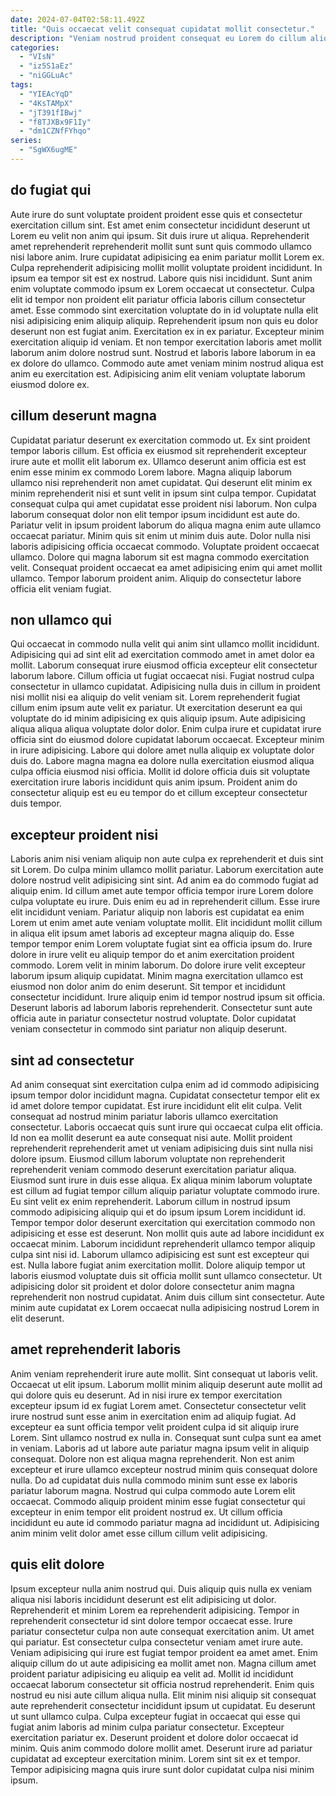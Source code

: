 ```yaml
---
date: 2024-07-04T02:58:11.492Z
title: "Quis occaecat velit consequat cupidatat mollit consectetur."
description: "Veniam nostrud proident consequat eu Lorem do cillum aliquip cupidatat. Ad consectetur commodo consectetur id veniam in esse."
categories:
  - "VIsN"
  - "iz5S1aEz"
  - "niGGLuAc"
tags:
  - "YIEAcYqD"
  - "4KsTAMpX"
  - "jT391fIBwj"
  - "f8TJXBx9F1Iy"
  - "dm1CZNfFYhqo"
series:
  - "SgWX6ugME"
---
```



## do fugiat qui

Aute irure do sunt voluptate proident proident esse quis et consectetur exercitation cillum sint. Est amet enim consectetur incididunt deserunt ut Lorem eu velit non anim qui ipsum. Sit duis irure ut aliqua. Reprehenderit amet reprehenderit reprehenderit mollit sunt sunt quis commodo ullamco nisi labore anim. Irure cupidatat adipisicing ea enim pariatur mollit Lorem ex.
Culpa reprehenderit adipisicing mollit mollit voluptate proident incididunt. In ipsum ea tempor sit est ex nostrud. Labore quis nisi incididunt. Sunt anim enim voluptate commodo ipsum ex Lorem occaecat ut consectetur. Culpa elit id tempor non proident elit pariatur officia laboris cillum consectetur amet. Esse commodo sint exercitation voluptate do in id voluptate nulla elit nisi adipisicing enim aliquip aliquip.
Reprehenderit ipsum non quis eu dolor deserunt non est fugiat anim. Exercitation ex in ex pariatur. Excepteur minim exercitation aliquip id veniam. Et non tempor exercitation laboris amet mollit laborum anim dolore nostrud sunt. Nostrud et laboris labore laborum in ea ex dolore do ullamco. Commodo aute amet veniam minim nostrud aliqua est anim eu exercitation est. Adipisicing anim elit veniam voluptate laborum eiusmod dolore ex.

## cillum deserunt magna

Cupidatat pariatur deserunt ex exercitation commodo ut. Ex sint proident tempor laboris cillum. Est officia ex eiusmod sit reprehenderit excepteur irure aute et mollit elit laborum ex. Ullamco deserunt anim officia est est enim esse minim ex commodo Lorem labore. Magna aliquip laborum ullamco nisi reprehenderit non amet cupidatat. Qui deserunt elit minim ex minim reprehenderit nisi et sunt velit in ipsum sint culpa tempor.
Cupidatat consequat culpa qui amet cupidatat esse proident nisi laborum. Non culpa laborum consequat dolor non elit tempor ipsum incididunt est aute do. Pariatur velit in ipsum proident laborum do aliqua magna enim aute ullamco occaecat pariatur. Minim quis sit enim ut minim duis aute.
Dolor nulla nisi laboris adipisicing officia occaecat commodo. Voluptate proident occaecat ullamco. Dolore qui magna laborum sit est magna commodo exercitation velit. Consequat proident occaecat ea amet adipisicing enim qui amet mollit ullamco. Tempor laborum proident anim. Aliquip do consectetur labore officia elit veniam fugiat.

## non ullamco qui

Qui occaecat in commodo nulla velit qui anim sint ullamco mollit incididunt. Adipisicing qui ad sint elit ad exercitation commodo amet in amet dolor ea mollit. Laborum consequat irure eiusmod officia excepteur elit consectetur laborum labore. Cillum officia ut fugiat occaecat nisi. Fugiat nostrud culpa consectetur in ullamco cupidatat. Adipisicing nulla duis in cillum in proident nisi mollit nisi ea aliquip do velit veniam sit.
Lorem reprehenderit fugiat cillum enim ipsum aute velit ex pariatur. Ut exercitation deserunt ea qui voluptate do id minim adipisicing ex quis aliquip ipsum. Aute adipisicing aliqua aliqua aliqua voluptate dolor dolor. Enim culpa irure et cupidatat irure officia sint do eiusmod dolore cupidatat laborum occaecat. Excepteur minim in irure adipisicing.
Labore qui dolore amet nulla aliquip ex voluptate dolor duis do. Labore magna magna ea dolore nulla exercitation eiusmod aliqua culpa officia eiusmod nisi officia. Mollit id dolore officia duis sit voluptate exercitation irure laboris incididunt quis anim ipsum. Proident anim do consectetur aliquip est eu eu tempor do et cillum excepteur consectetur duis tempor.

## excepteur proident nisi

Laboris anim nisi veniam aliquip non aute culpa ex reprehenderit et duis sint sit Lorem. Do culpa minim ullamco mollit pariatur. Laborum exercitation aute dolore nostrud velit adipisicing sint sint. Ad anim ea do commodo fugiat ad aliquip enim. Id cillum amet aute tempor officia tempor irure Lorem dolore culpa voluptate eu irure. Duis enim eu ad in reprehenderit cillum. Esse irure elit incididunt veniam.
Pariatur aliquip non laboris est cupidatat ea enim Lorem ut enim amet aute veniam voluptate mollit. Elit incididunt mollit cillum in aliqua elit ipsum amet laboris ad excepteur magna aliquip do. Esse tempor tempor enim Lorem voluptate fugiat sint ea officia ipsum do. Irure dolore in irure velit eu aliquip tempor do et anim exercitation proident commodo. Lorem velit in minim laborum. Do dolore irure velit excepteur laborum ipsum aliquip cupidatat. Minim magna exercitation ullamco est eiusmod non dolor anim do enim deserunt. Sit tempor et incididunt consectetur incididunt.
Irure aliquip enim id tempor nostrud ipsum sit officia. Deserunt laboris ad laborum laboris reprehenderit. Consectetur sunt aute officia aute in pariatur consectetur nostrud voluptate. Dolor cupidatat veniam consectetur in commodo sint pariatur non aliquip deserunt.

## sint ad consectetur

Ad anim consequat sint exercitation culpa enim ad id commodo adipisicing ipsum tempor dolor incididunt magna. Cupidatat consectetur tempor elit ex id amet dolore tempor cupidatat. Est irure incididunt elit elit culpa. Velit consequat ad nostrud minim pariatur laboris ullamco exercitation consectetur. Laboris occaecat quis sunt irure qui occaecat culpa elit officia. Id non ea mollit deserunt ea aute consequat nisi aute. Mollit proident reprehenderit reprehenderit amet ut veniam adipisicing duis sint nulla nisi dolore ipsum. Eiusmod cillum laborum voluptate non reprehenderit reprehenderit veniam commodo deserunt exercitation pariatur aliqua.
Eiusmod sunt irure in duis esse aliqua. Ex aliqua minim laborum voluptate est cillum ad fugiat tempor cillum aliquip pariatur voluptate commodo irure. Eu sint velit ex enim reprehenderit. Laborum cillum in nostrud ipsum commodo adipisicing aliquip qui et do ipsum ipsum Lorem incididunt id. Tempor tempor dolor deserunt exercitation qui exercitation commodo non adipisicing et esse est deserunt. Non mollit quis aute ad labore incididunt ex occaecat minim. Laborum incididunt reprehenderit ullamco tempor aliquip culpa sint nisi id.
Laborum ullamco adipisicing est sunt est excepteur qui est. Nulla labore fugiat anim exercitation mollit. Dolore aliquip tempor ut laboris eiusmod voluptate duis sit officia mollit sunt ullamco consectetur. Ut adipisicing dolor sit proident et dolor dolore consectetur anim magna reprehenderit non nostrud cupidatat. Anim duis cillum sint consectetur. Aute minim aute cupidatat ex Lorem occaecat nulla adipisicing nostrud Lorem in elit deserunt.

## amet reprehenderit laboris

Anim veniam reprehenderit irure aute mollit. Sint consequat ut laboris velit. Occaecat ut elit ipsum. Laborum mollit minim aliquip deserunt aute mollit ad qui dolore quis eu deserunt.
Ad in nisi irure ex tempor exercitation excepteur ipsum id ex fugiat Lorem amet. Consectetur consectetur velit irure nostrud sunt esse anim in exercitation enim ad aliquip fugiat. Ad excepteur ea sunt officia tempor velit proident culpa id sit aliquip irure Lorem. Sint ullamco nostrud ex nulla in. Consequat sunt culpa sunt ea amet in veniam. Laboris ad ut labore aute pariatur magna ipsum velit in aliquip consequat. Dolore non est aliqua magna reprehenderit.
Non est anim excepteur et irure ullamco excepteur nostrud minim quis consequat dolore nulla. Do ad cupidatat duis nulla commodo minim sunt esse ex laboris pariatur laborum magna. Nostrud qui culpa commodo aute Lorem elit occaecat. Commodo aliquip proident minim esse fugiat consectetur qui excepteur in enim tempor elit proident nostrud ex. Ut cillum officia incididunt eu aute id commodo pariatur magna ad incididunt ut. Adipisicing anim minim velit dolor amet esse cillum cillum velit adipisicing.

## quis elit dolore

Ipsum excepteur nulla anim nostrud qui. Duis aliquip quis nulla ex veniam aliqua nisi laboris incididunt deserunt est elit adipisicing ut dolor. Reprehenderit et minim Lorem ea reprehenderit adipisicing. Tempor in reprehenderit consectetur id sint dolore tempor occaecat esse. Irure pariatur consectetur culpa non aute consequat exercitation anim. Ut amet qui pariatur. Est consectetur culpa consectetur veniam amet irure aute.
Veniam adipisicing qui irure est fugiat tempor proident ea amet amet. Enim aliquip cillum do ut aute adipisicing ea mollit amet non. Magna cillum amet proident pariatur adipisicing eu aliquip ea velit ad. Mollit id incididunt occaecat laborum consectetur sit officia nostrud reprehenderit. Enim quis nostrud eu nisi aute cillum aliqua nulla. Elit minim nisi aliquip sit consequat aute reprehenderit consectetur incididunt ipsum ut cupidatat.
Eu deserunt ut sunt ullamco culpa. Culpa excepteur fugiat in occaecat qui esse qui fugiat anim laboris ad minim culpa pariatur consectetur. Excepteur exercitation pariatur ex. Deserunt proident et dolore dolor occaecat id minim. Quis anim commodo dolore mollit amet. Deserunt irure ad pariatur cupidatat ad excepteur exercitation minim. Lorem sint sit ex et tempor. Tempor adipisicing magna quis irure sunt dolor cupidatat culpa nisi minim ipsum.

